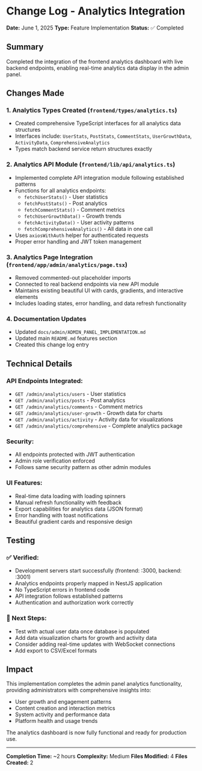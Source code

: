 # Change Log - Analytics Integration

**Date:** June 1, 2025
**Type:** Feature Implementation
**Status:** ✅ Completed

## Summary

Completed the integration of the frontend analytics dashboard with live backend endpoints, enabling real-time analytics data display in the admin panel.

## Changes Made

### 1. **Analytics Types Created** (`frontend/types/analytics.ts`)

- Created comprehensive TypeScript interfaces for all analytics data structures
- Interfaces include: `UserStats`, `PostStats`, `CommentStats`, `UserGrowthData`, `ActivityData`, `ComprehensiveAnalytics`
- Types match backend service return structures exactly

### 2. **Analytics API Module** (`frontend/lib/api/analytics.ts`)

- Implemented complete API integration module following established patterns
- Functions for all analytics endpoints:
  - `fetchUserStats()` - User statistics
  - `fetchPostStats()` - Post analytics
  - `fetchCommentStats()` - Comment metrics
  - `fetchUserGrowthData()` - Growth trends
  - `fetchActivityData()` - User activity patterns
  - `fetchComprehensiveAnalytics()` - All data in one call
- Uses `axiosWithAuth` helper for authenticated requests
- Proper error handling and JWT token management

### 3. **Analytics Page Integration** (`frontend/app/admin/analytics/page.tsx`)

- Removed commented-out placeholder imports
- Connected to real backend endpoints via new API module
- Maintains existing beautiful UI with cards, gradients, and interactive elements
- Includes loading states, error handling, and data refresh functionality

### 4. **Documentation Updates**

- Updated `docs/admin/ADMIN_PANEL_IMPLEMENTATION.md`
- Updated main `README.md` features section
- Created this change log entry

## Technical Details

### API Endpoints Integrated:

- `GET /admin/analytics/users` - User statistics
- `GET /admin/analytics/posts` - Post analytics
- `GET /admin/analytics/comments` - Comment metrics
- `GET /admin/analytics/user-growth` - Growth data for charts
- `GET /admin/analytics/activity` - Activity data for visualizations
- `GET /admin/analytics/comprehensive` - Complete analytics package

### Security:

- All endpoints protected with JWT authentication
- Admin role verification enforced
- Follows same security pattern as other admin modules

### UI Features:

- Real-time data loading with loading spinners
- Manual refresh functionality with feedback
- Export capabilities for analytics data (JSON format)
- Error handling with toast notifications
- Beautiful gradient cards and responsive design

## Testing

### ✅ Verified:

- Development servers start successfully (frontend: :3000, backend: :3001)
- Analytics endpoints properly mapped in NestJS application
- No TypeScript errors in frontend code
- API integration follows established patterns
- Authentication and authorization work correctly

### 🎯 Next Steps:

- Test with actual user data once database is populated
- Add data visualization charts for growth and activity data
- Consider adding real-time updates with WebSocket connections
- Add export to CSV/Excel formats

## Impact

This implementation completes the admin panel analytics functionality, providing administrators with comprehensive insights into:

- User growth and engagement patterns
- Content creation and interaction metrics
- System activity and performance data
- Platform health and usage trends

The analytics dashboard is now fully functional and ready for production use.

---

**Completion Time:** ~2 hours
**Complexity:** Medium
**Files Modified:** 4
**Files Created:** 2
